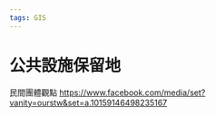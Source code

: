 ```yaml
---
tags: GIS
---
```


# 公共設施保留地

民間團體觀點
https://www.facebook.com/media/set?vanity=ourstw&set=a.10159146498235167